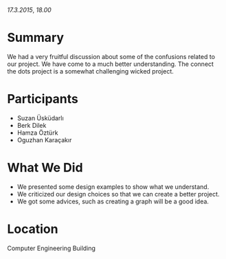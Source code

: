 _17.3.2015_, _18.00_

# Summary #

We had a very fruitful discussion about some of the confusions related to our project. We have come to a much better understanding. The connect the dots project is a somewhat challenging wicked project.

# Participants #
  * Suzan Üsküdarlı
  * Berk Dilek
  * Hamza Öztürk
  * Oguzhan Karaçakır

# What We Did #
  * We presented some design examples to show what we understand.
  * We criticized our design choices so that we can create a better project.
  * We got some advices, such as creating a graph will be a good idea.

# Location #
Computer Engineering Building